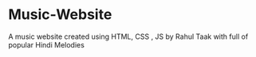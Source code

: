 # Music-Website
A music website created using HTML, CSS , JS by Rahul Taak with full of popular Hindi Melodies
